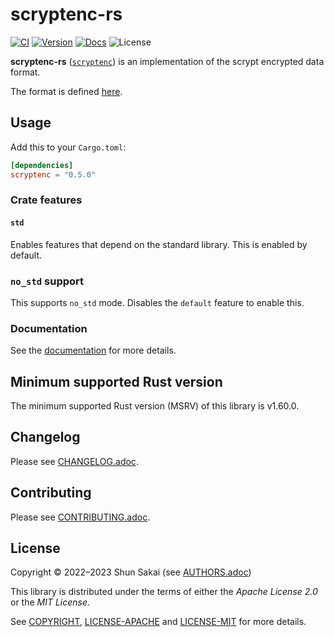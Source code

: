 # scryptenc-rs

[![CI][ci-badge]][ci-url]
[![Version][version-badge]][version-url]
[![Docs][docs-badge]][docs-url]
![License][license-badge]

**scryptenc-rs** ([`scryptenc`][version-url]) is an implementation of the
scrypt encrypted data format.

The format is defined [here][specification-url].

## Usage

Add this to your `Cargo.toml`:

```toml
[dependencies]
scryptenc = "0.5.0"
```

### Crate features

#### `std`

Enables features that depend on the standard library.
This is enabled by default.

### `no_std` support

This supports `no_std` mode.
Disables the `default` feature to enable this.

### Documentation

See the [documentation][docs-url] for more details.

## Minimum supported Rust version

The minimum supported Rust version (MSRV) of this library is v1.60.0.

## Changelog

Please see [CHANGELOG.adoc](CHANGELOG.adoc).

## Contributing

Please see [CONTRIBUTING.adoc](CONTRIBUTING.adoc).

## License

Copyright &copy; 2022&ndash;2023 Shun Sakai (see [AUTHORS.adoc](AUTHORS.adoc))

This library is distributed under the terms of either the _Apache License 2.0_
or the _MIT License_.

See [COPYRIGHT](COPYRIGHT), [LICENSE-APACHE](LICENSE-APACHE) and
[LICENSE-MIT](LICENSE-MIT) for more details.

[ci-badge]: https://img.shields.io/github/actions/workflow/status/sorairolake/scryptenc-rs/CI.yaml?branch=develop&label=CI&logo=github&style=for-the-badge
[ci-url]: https://github.com/sorairolake/scryptenc-rs/actions?query=branch%3Adevelop+workflow%3ACI++
[version-badge]: https://img.shields.io/crates/v/scryptenc?style=for-the-badge
[version-url]: https://crates.io/crates/scryptenc
[docs-badge]: https://img.shields.io/docsrs/scryptenc?label=Docs.rs&logo=docsdotrs&style=for-the-badge
[docs-url]: https://docs.rs/scryptenc
[license-badge]: https://img.shields.io/crates/l/scryptenc?style=for-the-badge
[specification-url]: https://github.com/Tarsnap/scrypt/blob/d7a543fb19dca17688e34947aee4558a94200877/FORMAT

